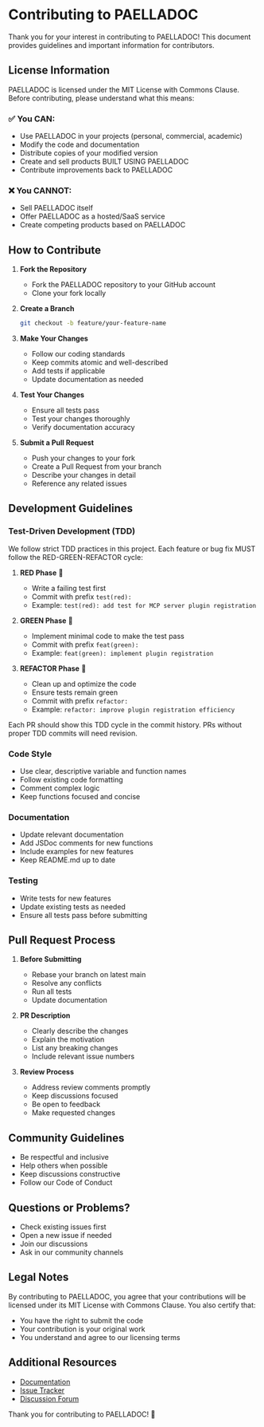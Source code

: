 # Contributing to PAELLADOC

Thank you for your interest in contributing to PAELLADOC! This document provides guidelines and important information for contributors.

## License Information

PAELLADOC is licensed under the MIT License with Commons Clause. Before contributing, please understand what this means:

### ✅ You CAN:
- Use PAELLADOC in your projects (personal, commercial, academic)
- Modify the code and documentation
- Distribute copies of your modified version
- Create and sell products BUILT USING PAELLADOC
- Contribute improvements back to PAELLADOC

### ❌ You CANNOT:
- Sell PAELLADOC itself
- Offer PAELLADOC as a hosted/SaaS service
- Create competing products based on PAELLADOC

## How to Contribute

1. **Fork the Repository**
   - Fork the PAELLADOC repository to your GitHub account
   - Clone your fork locally

2. **Create a Branch**
   ```bash
   git checkout -b feature/your-feature-name
   ```

3. **Make Your Changes**
   - Follow our coding standards
   - Keep commits atomic and well-described
   - Add tests if applicable
   - Update documentation as needed

4. **Test Your Changes**
   - Ensure all tests pass
   - Test your changes thoroughly
   - Verify documentation accuracy

5. **Submit a Pull Request**
   - Push your changes to your fork
   - Create a Pull Request from your branch
   - Describe your changes in detail
   - Reference any related issues

## Development Guidelines

### Test-Driven Development (TDD)

We follow strict TDD practices in this project. Each feature or bug fix MUST follow the RED-GREEN-REFACTOR cycle:

1. **RED Phase** 🔴
   - Write a failing test first
   - Commit with prefix `test(red):` 
   - Example: `test(red): add test for MCP server plugin registration`

2. **GREEN Phase** 💚
   - Implement minimal code to make the test pass
   - Commit with prefix `feat(green):` 
   - Example: `feat(green): implement plugin registration`

3. **REFACTOR Phase** 🔄
   - Clean up and optimize the code
   - Ensure tests remain green
   - Commit with prefix `refactor:` 
   - Example: `refactor: improve plugin registration efficiency`

Each PR should show this TDD cycle in the commit history. PRs without proper TDD commits will need revision.

### Code Style
- Use clear, descriptive variable and function names
- Follow existing code formatting
- Comment complex logic
- Keep functions focused and concise

### Documentation
- Update relevant documentation
- Add JSDoc comments for new functions
- Include examples for new features
- Keep README.md up to date

### Testing
- Write tests for new features
- Update existing tests as needed
- Ensure all tests pass before submitting

## Pull Request Process

1. **Before Submitting**
   - Rebase your branch on latest main
   - Resolve any conflicts
   - Run all tests
   - Update documentation

2. **PR Description**
   - Clearly describe the changes
   - Explain the motivation
   - List any breaking changes
   - Include relevant issue numbers

3. **Review Process**
   - Address review comments promptly
   - Keep discussions focused
   - Be open to feedback
   - Make requested changes

## Community Guidelines

- Be respectful and inclusive
- Help others when possible
- Keep discussions constructive
- Follow our Code of Conduct

## Questions or Problems?

- Check existing issues first
- Open a new issue if needed
- Join our discussions
- Ask in our community channels

## Legal Notes

By contributing to PAELLADOC, you agree that your contributions will be licensed under its MIT License with Commons Clause. You also certify that:

- You have the right to submit the code
- Your contribution is your original work
- You understand and agree to our licensing terms

## Additional Resources

- [Documentation](https://paelladoc.com/docs)
- [Issue Tracker](https://github.com/jlcases/paelladoc/issues)
- [Discussion Forum](https://github.com/jlcases/paelladoc/discussions)

Thank you for contributing to PAELLADOC! 🚀 
